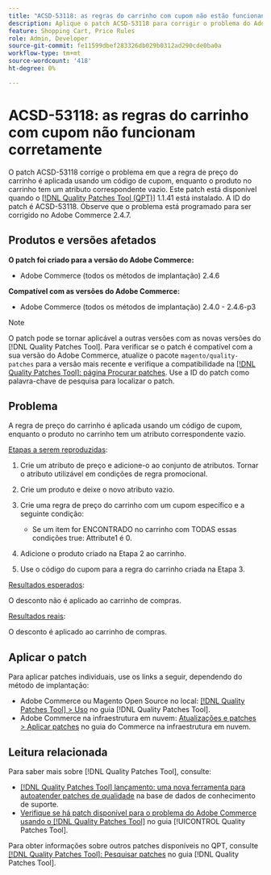 ```yaml
---
title: "ACSD-53118: as regras do carrinho com cupom não estão funcionando corretamente"
description: Aplique o patch ACSD-53118 para corrigir o problema do Adobe Commerce em que a regra de preço do carrinho é aplicada usando um código de cupom enquanto o produto no carrinho tem um atributo correspondente vazio.
feature: Shopping Cart, Price Rules
role: Admin, Developer
source-git-commit: fe11599dbef283326db029b0312ad290cde0ba0a
workflow-type: tm+mt
source-wordcount: '418'
ht-degree: 0%

---
```


# ACSD-53118: as regras do carrinho com cupom não funcionam corretamente

O patch ACSD-53118 corrige o problema em que a regra de preço do carrinho é aplicada usando um código de cupom, enquanto o produto no carrinho tem um atributo correspondente vazio. Este patch está disponível quando o [[!DNL Quality Patches Tool (QPT)]](https://experienceleague.adobe.com/en/docs/commerce-knowledge-base/kb/announcements/commerce-announcements/magento-quality-patches-released-new-tool-to-self-serve-quality-patches) 1.1.41 está instalado. A ID do patch é ACSD-53118. Observe que o problema está programado para ser corrigido no Adobe Commerce 2.4.7.

## Produtos e versões afetados

**O patch foi criado para a versão do Adobe Commerce:**

* Adobe Commerce (todos os métodos de implantação) 2.4.6

**Compatível com as versões do Adobe Commerce:**

* Adobe Commerce (todos os métodos de implantação) 2.4.0 - 2.4.6-p3

>[!NOTE]
>
>O patch pode se tornar aplicável a outras versões com as novas versões do [!DNL Quality Patches Tool]. Para verificar se o patch é compatível com a sua versão do Adobe Commerce, atualize o pacote `magento/quality-patches` para a versão mais recente e verifique a compatibilidade na [[!DNL Quality Patches Tool]: página Procurar patches](https://experienceleague.adobe.com/tools/commerce-quality-patches/index.html). Use a ID do patch como palavra-chave de pesquisa para localizar o patch.

## Problema

A regra de preço do carrinho é aplicada usando um código de cupom, enquanto o produto no carrinho tem um atributo correspondente vazio.

<u>Etapas a serem reproduzidas</u>:

1. Crie um atributo de preço e adicione-o ao conjunto de atributos. Tornar o atributo utilizável em condições de regra promocional.
1. Crie um produto e deixe o novo atributo vazio.
1. Crie uma regra de preço do carrinho com um cupom específico e a seguinte condição:

   * Se um item for ENCONTRADO no carrinho com TODAS essas condições true: Attribute1 é 0.

1. Adicione o produto criado na Etapa 2 ao carrinho.
1. Use o código do cupom para a regra do carrinho criada na Etapa 3.

<u>Resultados esperados</u>:

O desconto não é aplicado ao carrinho de compras.

<u>Resultados reais</u>:

O desconto é aplicado ao carrinho de compras.

## Aplicar o patch

Para aplicar patches individuais, use os links a seguir, dependendo do método de implantação:

* Adobe Commerce ou Magento Open Source no local: [[!DNL Quality Patches Tool] > Uso](/help/tools/quality-patches-tool/usage.md) no guia [!DNL Quality Patches Tool].
* Adobe Commerce na infraestrutura em nuvem: [Atualizações e patches > Aplicar patches](https://experienceleague.adobe.com/docs/commerce-cloud-service/user-guide/develop/upgrade/apply-patches.html) no guia do Commerce na infraestrutura em nuvem.

## Leitura relacionada

Para saber mais sobre [!DNL Quality Patches Tool], consulte:

* [[!DNL Quality Patches Tool] lançamento: uma nova ferramenta para autoatender patches de qualidade](https://experienceleague.adobe.com/en/docs/commerce-knowledge-base/kb/announcements/commerce-announcements/magento-quality-patches-released-new-tool-to-self-serve-quality-patches) na base de dados de conhecimento de suporte.
* [Verifique se há patch disponível para o problema do Adobe Commerce usando o  [!DNL Quality Patches Tool]](/help/tools/quality-patches-tool/patches-available-in-qpt/check-patch-for-magento-issue-with-magento-quality-patches.md) no guia [!UICONTROL Quality Patches Tool].


Para obter informações sobre outros patches disponíveis no QPT, consulte [[!DNL Quality Patches Tool]: Pesquisar patches](https://experienceleague.adobe.com/tools/commerce-quality-patches/index.html) no guia [!DNL Quality Patches Tool].
